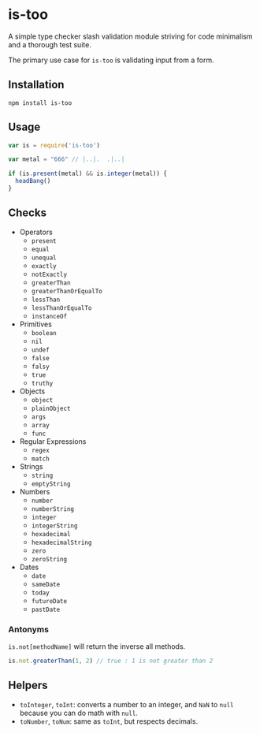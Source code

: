 # is-too

A simple type checker slash validation module striving for code minimalism and a thorough test suite.

The primary use case for `is-too` is validating input from a form.


## Installation

```
npm install is-too
```

## Usage

```javascript
var is = require('is-too')

var metal = "666" // |..|.  .|..|

if (is.present(metal) && is.integer(metal)) {
  headBang()
}
```

## Checks


* Operators
  * `present`
  * `equal`
  * `unequal`
  * `exactly`
  * `notExactly`
  * `greaterThan`
  * `greaterThanOrEqualTo`
  * `lessThan`
  * `lessThanOrEqualTo`
  * `instanceOf`
* Primitives
  * `boolean`
  * `nil`
  * `undef`
  * `false`
  * `falsy`
  * `true`
  * `truthy`
* Objects
  * `object`
  * `plainObject`
  * `args`
  * `array`
  * `func`
* Regular Expressions
  * `regex`
  * `match`
* Strings
  * `string`
  * `emptyString`
* Numbers
  * `number`
  * `numberString`
  * `integer`
  * `integerString`
  * `hexadecimal`
  * `hexadecimalString`
  * `zero`
  * `zeroString`
* Dates
  * `date`
  * `sameDate`
  * `today`
  * `futureDate`
  * `pastDate`


### Antonyms

`is.not[methodName]` will return the inverse all methods.

```javascript
is.not.greaterThan(1, 2) // true : 1 is not greater than 2
```

## Helpers

* `toInteger`, `toInt`: converts a number to an integer, and `NaN` to `null` because you can do math with `null`.
* `toNumber`, `toNum`: same as `toInt`, but respects decimals.
